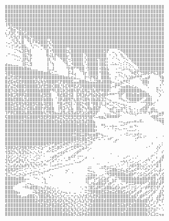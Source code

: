     ⣿⣿⣿⣿⣿⣿⣿⣿⣿⣿⣿⣿⣿⣿⣿⣿⣿⣿⣿⣿⣿⣿⣿⣿⣿⣿⣿⣿⣿⣿⣿⣿⣿⣿⣿⣿⣿⣿⣿⣿⣿⣿⣿⣿⣿⣿⣿⣿⣿⣿⣿⣿⣿⣿⣿⣿⣿⣿⣿⣿⣿⣿⣿⣿⣿⣿⣿⣿⣿⣿⣿⣿⣿⣿⣿⣿⣿⣿⣿⣿⣿⣿⣿⣿⣿⣿⣿⣿⣿⣿⣿⣿⣿⣿⣿⣿⣿⣿⣿⣿⣿⣿⣿⣿⣿⣿⣿⣿⣿⣿⣿⣿⣿⣿⣿⣿⣿⣿⣿⣿
    ⣿⣿⣿⣿⣿⣿⣿⣿⣿⣿⣿⣿⣿⣿⣿⣿⣿⣿⣿⣿⣿⣿⣿⣿⣿⣿⣿⣿⣿⣿⣿⣿⣿⣿⣿⣿⣿⣿⣿⣿⣿⣿⣿⣿⣿⣿⣿⣿⣿⣿⣿⣿⣿⣿⣿⣿⣿⣿⣿⣿⣿⣿⣿⣿⣿⣿⣿⣿⣿⣿⣿⣿⣿⣿⣿⣿⣿⣿⣿⣿⣿⣿⣿⣿⣿⣿⣿⣿⣿⣿⣿⣿⣿⣿⣿⣿⣿⣿⣿⣿⣿⣿⣿⣿⣿⣿⣿⣿⣿⣿⣿⣿⣿⣿⣿⣿⣿⣿⣿⣿
    ⣿⣿⣿⣿⣿⣿⣿⣿⣿⣿⣿⣿⣿⣿⣿⣿⣿⣿⣿⣿⣿⣿⣿⣿⣿⣿⣿⣿⣿⣿⣿⣿⣿⣿⣿⣿⣿⣿⣿⣿⣿⣿⣿⣿⣿⣿⣿⣿⣿⣿⣿⣿⣿⣿⣿⣿⣿⣿⣿⣿⣿⣿⣿⣿⣿⣿⣿⣿⣿⣿⣿⣿⣿⣿⣿⣿⣿⣿⣿⣿⣿⣿⣿⣿⣿⣿⣿⣿⣿⣿⣿⣿⣿⣿⣿⣿⣿⣿⣿⣿⣿⣿⣿⣿⣿⣿⣿⣿⣿⣿⣿⣿⣿⣿⣿⣿⣿⣿⣿⣿
    ⣻⣿⣿⣿⣿⣿⣿⣿⣿⣿⣿⣿⣿⣿⣿⣿⣿⣿⣿⣿⣿⣿⣿⣿⣿⣿⣿⣿⣿⣿⣿⣿⣿⣿⣿⣿⣿⣿⣿⣿⣿⣿⣿⣿⣿⣿⣿⣿⣿⣿⣿⣿⣿⣿⣿⣿⣿⣿⣿⣿⣿⣿⣿⣿⣿⣿⣿⣿⣿⣿⣿⣿⣿⣿⣿⣿⣿⣿⣿⣿⣿⣿⣿⣿⣿⣿⣿⣿⣿⣿⣿⣿⣿⣿⣿⣿⣿⣿⣿⣿⣿⣿⣿⣿⣿⣿⣿⣿⣿⣿⣿⣿⣿⣿⣿⣿⣿⣿⣿⣿
    ⢸⢿⣻⣿⣿⣿⣿⣿⣿⣿⣿⣿⣿⣿⣿⣿⣿⣿⣿⣿⣿⣿⣿⣿⣿⣿⣿⣿⣿⣿⣿⣿⣿⣿⣿⣿⣿⣿⣿⣿⣿⣿⣿⣿⣿⣿⣿⣿⣿⣿⣿⣿⣿⣿⣿⣿⣿⣿⣿⣿⣿⣿⣿⣿⣿⣿⣿⣿⣿⣿⣿⣿⣿⣿⣿⣿⣿⣿⣿⣿⣿⣿⣿⣿⣿⣿⣿⣿⣿⣿⣿⣿⣿⣿⣿⣿⣿⣿⣿⣿⣿⣿⣿⣿⣿⣿⣿⣿⣿⣿⣿⣿⣿⣿⣿⣿⣿⣿⣿⣿
    ⢀⠚⣷⣭⠻⣟⣿⣿⣿⣿⣿⣿⣿⣿⣿⣿⣿⣿⣿⣿⣿⣿⣿⣿⣿⣿⣿⣿⣿⣿⣿⣿⣿⣿⣿⣿⣿⣿⣿⣿⣿⣿⣿⣿⣿⣿⣿⣿⣿⣿⣿⣿⣿⣿⣿⣿⣿⣿⣿⣿⣿⣿⣿⣿⣿⣿⣿⣿⣿⣿⣿⣿⣿⣿⣿⣿⣿⣿⣿⣿⣿⣿⣿⣿⣿⣿⣿⣿⣿⣿⣿⣿⣿⣿⣿⣿⣿⣿⣿⣿⣿⣿⣿⣿⣿⣿⣿⣿⣿⣿⣿⣿⣿⣿⣿⣿⣿⣿⣿⣿
    ⢆⡸⣹⢏⠘⣿⣷⣫⣿⣿⣿⣿⣿⣿⣿⣿⣿⣿⣿⣿⣿⣿⣿⣿⣿⣿⣿⣿⣿⣿⣿⣿⣿⣿⣿⣿⣿⣿⣿⣿⣿⣿⣿⣿⣿⣿⣿⣿⣿⣿⣿⣿⣿⣿⣿⣿⣿⣿⣿⣿⣿⣿⣿⣿⣿⣿⣿⣿⣿⣿⣿⣿⣿⣿⣿⣿⣿⣿⣿⣿⣿⣿⣿⣿⣿⣿⣿⣿⣿⣿⣿⣿⣿⣿⣿⣿⣿⣿⣿⣿⣿⣿⣿⣿⣿⣿⣿⣿⣿⣿⣿⣿⣿⣿⣿⣿⣿⣿⣿
    ⠈⠠⢓⡹⣎⠇⣿⠻⣷⡝⣻⣿⣿⣿⣿⡿⢿⣿⣿⣿⣿⣿⣿⣿⣿⣿⣿⣿⣿⣿⣿⣿⣿⣿⣿⣿⣿⣿⣿⣿⣿⣿⣿⣿⣿⣿⣿⣿⣿⣿⣿⣿⣿⣿⣿⣿⣿⣿⣿⣿⣿⣿⣿⣿⣿⣿⣿⣿⣿⣿⣿⣿⣿⣿⣿⣿⣿⣿⣿⣿⣿⣿⣿⣿⣿⣿⣿⣿⣿⣿⣿⣿⣿⣿⣿⣿⣿⣿⣿⣿⣿⣿⣿⣿⣿⣿⣿⣿⣿⣿⣿⣿⣿⣿⣿⣿⣿⣿⣿⣿
    ⠠⣀⠌⢣⡝⣆⣿⠀⠙⣇⠏⠿⣽⣿⣿⡗⣎⢿⣿⣿⣿⣿⣿⣿⣿⣿⣿⣿⣿⣿⣿⣿⣿⣿⣿⣿⣿⣿⣿⣿⣿⣿⣿⣿⣿⣿⣿⣿⣿⣿⣿⣿⣿⣿⣿⣿⣿⣿⣿⣿⣿⣿⣿⣿⣿⣿⣿⣿⣿⣿⣿⣿⣿⣿⣿⣿⣿⣿⣿⣿⣿⣿⣿⣿⣿⣿⣿⣿⣿⣿⣿⣿⣿⣿⣿⣿⣿⣿⣿⣿⣿⣿⣿⣿⣿⣿⣿⣿⣿⣿⣿⣿⣿⣿⣿⣿⣿⣿⣿⣿
    ⠐⠠⢘⠡⠞⡤⣿⣧⡀⠘⡌⠑⠄⠛⣿⡟⣌⢻⣿⣿⣿⣿⡿⢿⣿⣿⣿⣿⣿⣿⣿⣿⣿⣿⣿⣿⣿⣿⣿⣿⣿⣿⣿⣿⣿⣿⣿⣿⣿⣿⣿⣿⣿⣿⣿⣿⣿⣿⣿⣿⣿⣿⣿⣿⣿⣿⣿⣿⣿⣿⣿⣿⣿⣿⣿⣿⣿⣿⣿⣿⣿⠿⠛⣩⠄⠀⠀⠉⢿⣿⣿⣿⣿⣿⣿⣿⣿⣿⣿⣿⣿⣿⣿⣿⣿⣿⣿⣿⣿⣿⣿⣿⣿⣿⣿⣿⣿⣿⣿⣿
    ⠀⠀⠀⢈⠑⢦⣹⡯⢷⡇⠀⠀⠀⠁⠈⣿⠰⢻⣿⣿⣿⣿⣗⣎⣿⣿⣿⣿⣿⣿⣿⣿⣿⣿⣿⣿⣻⡟⠀⣀⠀⢉⠻⣿⣿⣿⣿⣿⣿⣿⣿⣿⣿⣿⣿⣿⣿⣿⣿⣿⣿⣿⣿⣿⣿⣿⣿⣿⣿⣿⣿⣿⣿⣿⣿⣿⣿⣿⣿⠟⣥⠞⠉⠀⠀⠀⠀⣌⠘⣿⣿⣿⣿⣿⣿⣿⣿⣿⣿⣿⣿⣿⣿⣿⣿⣿⣿⣿⣿⣿⣿⣿⣿⣿⣿⣿⣿⣿⣿⣿
    ⠠⠉⠐⠢⢄⡀⢸⣯⡙⡷⠀⠀⠀⠀⠀⢿⢬⣇⡟⢿⣿⣿⣧⠌⣿⣿⣿⣿⡇⡹⣿⣿⣿⣿⣿⣿⣿⠀⠂⢀⠱⠀⢳⡈⢻⣿⣿⣿⣿⣿⣿⣿⣿⣿⣿⣿⣿⣿⣿⣿⣿⣿⣿⣿⣿⣿⣿⣿⣿⣿⣿⣿⣿⣿⣿⣿⣿⠟⣡⡮⠀⠀⠒⠁⠠⠀⠡⠄⡃⣿⣿⣿⣿⣿⣿⣿⣿⣿⣿⣿⣿⣿⣿⣿⣿⣿⣿⣿⣿⣿⣿⣿⣿⣿⣿⣿⣿⣿⣿⣿
    ⠀⠀⠀⠐⠠⠌⣸⡟⢧⡏⠀⠀⠀⠀⠀⢸⢇⠘⠇⠀⠙⣿⣏⢒⢽⣿⣿⣿⡇⡱⣿⣿⣿⣯⢹⣿⣟⡃⠀⠁⠈⠢⠀⢉⠢⠙⣿⣿⣿⣿⣿⣿⣿⣿⣿⣿⣿⣿⣿⣿⣿⣿⣿⣿⣿⣿⣿⣿⣿⣿⣿⣿⣿⣿⣿⡟⣡⡞⠁⠀⡠⠄⠀⠀⠀⠀⠐⠌⢱⣿⣿⣿⣿⣿⣿⣿⣿⣿⣿⣿⣿⣿⣿⣿⣿⣿⣿⣿⣿⣿⣿⣿⣿⣿⣿⣿⣿⡏⣿⣿
    ⣴⣤⣄⣀⣀⠀⢸⡯⢅⣻⠀⠀⠀⠀⠀⢸⠈⢳⠀⠀⠀⠈⢻⣀⠺⣿⣿⣿⣇⠡⣿⣿⣿⣿⢸⣿⣯⡅⠠⠥⠦⠌⡂⠅⠍⡢⡈⠻⣿⣿⣿⣿⣿⣿⣿⣿⣿⣿⣿⣿⣿⣿⣿⣿⣿⣿⣿⣿⣿⣿⣿⣿⣿⡿⠋⡴⠋⣄⢌⠋⠀⠀⠀⠀⠀⠈⠉⠂⢸⣿⣿⣿⣿⣿⣿⣿⣿⣿⣿⣿⣿⣿⣿⣿⣿⣿⣿⣿⣿⣿⣿⣿⣿⣿⣿⣿⣿⣧⣿⣿
    ⣿⣿⣿⣿⣿⣿⣷⣿⣶⣆⣀⣀⠀⠀⠀⢸⣀⣸⠀⠀⠀⠀⠘⡗⢿⠋⠛⣿⣿⠐⣻⣿⣿⣿⠰⣿⣷⣧⠀⠀⠠⠐⢂⡥⠥⣌⡈⢄⣘⣿⣿⣿⣿⣿⣿⣿⣿⣿⣿⣿⣿⣿⣿⣿⣿⣿⣿⣿⣿⣿⣿⣿⢏⣤⡔⣡⢊⠵⠁⠀⠀⠀⠀⠀⠀⠀⠀⠂⣼⣿⣿⣿⣿⣿⣿⣿⣿⣿⣿⣿⣿⣿⣿⣿⣿⣿⣿⣿⣿⣿⣿⡿⣿⣯⣿⣿⣿⣷⣿⡿
    ⢽⣿⢿⣿⣿⣿⣿⣿⣿⣿⣿⣿⣿⣿⣶⣾⣧⣂⣉⡀⠀⠀⠀⡯⢼⣠⠀⠈⢹⡖⢸⣿⣿⣿⠘⣿⣿⣷⡀⠀⠐⢒⠢⢀⠀⠈⠷⣟⢏⢙⣻⡿⡯⠟⢯⣹⣿⠟⠻⣏⠈⠛⣥⠿⠻⠛⠻⣯⣽⣯⣻⣛⣻⣩⢻⣁⠕⡀⠀⠀⠀⠀⠀⠀⠀⠀⠀⢁⣿⣿⣿⣿⣿⣿⣿⣿⣿⣿⣿⣿⣿⡿⠿⣿⣿⣿⡟⠋⣿⣿⣿⡇⢿⣿⣿⣿⣿⣿⣿⣿
    ⣾⣭⢟⣺⣟⡿⣿⣿⣿⣿⡿⣿⢿⡿⣿⣿⣿⣿⣿⣿⣿⣷⣶⣧⣖⣬⣀⡀⠀⡗⠪⡟⢿⣽⠀⣿⣿⣿⡄⠀⡒⠈⠑⠌⢣⣱⡷⠞⠛⡛⣀⣤⡾⠀⠀⠀⠹⣷⡆⣸⣧⣄⢈⣼⡀⣸⡿⠋⠈⠈⢳⣰⣩⠛⠚⢶⣂⣠⠂⠀⠀⢀⠀⠀⠀⠀⠀⣞⢻⣿⣿⣿⢉⣿⣿⣿⡇⣾⣿⣿⣿⣇⢸⣿⣿⣿⡇⠀⣿⣿⣿⣿⢸⣿⣿⣿⣿⣿⣿⣿
    ⣿⣞⣯⢶⢯⣟⡿⣿⣿⣿⣿⡽⣮⢷⣳⢿⣿⣿⡿⢏⡟⣿⢿⣿⣯⣤⣤⣿⣿⣷⣦⣥⣬⣽⣿⣼⣿⣿⣷⠤⣀⣁⣦⡛⠯⡃⠀⠀⠀⠈⣿⣿⡆⠀⠀⠀⠈⡟⢋⢠⢋⠿⣎⣉⡽⢿⢁⠀⡀⠀⠀⣿⣿⡇⠀⠀⠈⠙⣷⢀⣀⡀⠀⠀⠀⣠⣾⣯⢿⣿⣿⣿⢺⣿⣿⣿⣏⢿⣿⣿⣿⠾⣸⣿⣿⣿⢇⠰⣿⣿⣿⣿⢸⣿⣿⣿⣿⣿⣿⣿
    ⣿⡞⣬⣛⢾⣿⣿⣻⣿⣿⣿⣿⣹⡞⣟⣻⣿⢎⣿⣿⡘⡧⣏⢿⠿⣟⡼⣹⢿⣿⣿⣿⢿⣿⣿⣿⣿⣿⣇⠤⡟⠛⢥⣤⣶⣦⣔⣠⡀⠀⠈⠙⡀⠀⠀⣀⢘⠈⠂⠈⣰⠮⡈⠥⣻⡀⣼⣶⠱⡀⠈⠹⠟⠃⢀⠄⢂⣠⡔⠎⠙⢣⣤⠔⢋⢀⣿⣷⣻⣿⣿⣿⣻⣿⣿⣿⣯⣿⣿⡿⣿⡸⣽⣿⣿⣿⢲⢸⣿⣿⣿⣿⣼⣿⣿⣿⣿⣿⣿⣿
    ⣿⣿⡹⢮⡷⣿⣿⡼⣿⣿⣿⣿⣷⣿⣿⣿⡟⠻⢇⣿⢭⡷⣹⢾⣿⠧⣿⢣⣯⢿⣭⢹⣧⢿⡟⠿⣿⡿⠅⠀⠀⣨⣿⣿⣿⣿⣿⣿⣿⣷⣤⡀⠀⠀⠀⢝⠢⢂⠈⠐⠨⢄⠠⠪⢀⠔⣭⣿⠠⠁⠀⢀⣤⣴⣿⣿⣿⣿⣿⣿⣿⡆⠀⠩⣧⣾⣿⡷⣟⢯⣟⣽⡟⣿⣝⣯⣳⢻⡾⣽⣿⣡⣿⣿⣽⣿⣬⣼⣿⣿⣿⣿⣿⣿⣿⣿⣿⣿⣿⣿
    ⣿⡷⣿⣩⢿⡿⡿⣽⣿⣿⣿⣿⣿⣼⣻⣟⣿⠀⠀⢿⣞⣿⣽⢺⣽⠀⣯⢿⣹⡾⡼⢻⣮⡷⣽⢾⡿⠗⠛⠛⠉⢹⡟⠁⣿⣿⣷⣿⣶⣿⣿⣿⣧⡀⠀⠀⡱⠀⠬⠖⣄⣲⣑⣶⠇⠢⣵⠀⠀⢀⣶⠟⢻⣿⣯⣯⣿⣿⣿⡏⢿⡗⠂⠠⠬⣽⣾⣿⣾⣿⣿⣿⣿⣿⣿⣿⣿⣿⣿⣿⣿⣿⣿⣿⣿⣿⣿⣿⣿⣿⣿⣿⣿⣿⣿⣽⣿⣿⡯⣿
    ⣿⣿⣷⣟⣿⣿⣧⣻⣼⣿⣿⣿⣿⡯⣷⣿⣿⡆⠈⢸⡿⣼⣿⢿⡛⣆⣿⡺⢭⣿⢷⢸⣷⣽⣯⣹⣙⠢⣄⠀⠀⠘⠳⣄⡙⢿⣿⣿⣿⠟⢁⣼⣿⡇⠀⢠⠀⠀⠀⠐⠉⠐⣗⢲⡄⠀⠘⡀⠀⢸⣷⡀⠘⢿⣿⣿⣿⣿⡿⢁⣼⠏⠀⠀⠀⢀⣽⣿⣿⣿⣿⣿⣿⣿⣿⣿⣿⣿⣿⣿⣿⢭⣿⣿⣿⡏⠉⣿⣿⣿⣿⡿⣿⣸⣿⣿⣿⣿⢋⣿
    ⣿⣿⣽⡞⣯⢿⣳⢿⣽⣿⣻⢯⣿⣧⢽⣟⣿⡇⠀⢛⣿⠴⣛⢯⡇⠌⣿⣯⡓⢾⣿⠘⡿⣿⢸⢇⣸⠶⣁⡙⠩⡒⠤⣄⡈⠉⠉⠉⠀⠈⠉⣹⣻⡷⡊⠀⠀⠀⠀⠀⠀⠈⠂⠀⠈⠳⣀⠜⣶⣿⠿⠟⠂⠠⠽⠿⠿⠛⠒⠋⠁⡀⠠⠔⣀⣴⠏⣱⣿⣿⣿⣿⣻⣿⣿⣿⣟⣿⣿⣿⣟⣬⣿⣿⣿⡇⠀⣿⣿⣿⣿⢹⣿⣿⢹⣿⣿⡏⣸⣿
    ⣿⣿⣗⣯⣽⣾⣝⡮⣞⣿⣧⣿⣿⡗⡾⣻⣾⣷⠀⢸⢿⣹⠜⣎⣧⠀⣿⣧⡛⢦⢿⣦⣿⣯⡟⠀⠈⠢⣤⡞⢒⣈⣲⠺⡂⢭⡀⠄⡀⣠⣞⣿⠃⣴⣆⡀⠀⠀⠀⠀⠀⠀⠀⠈⠀⠀⠈⣽⡸⡙⢿⡹⢤⣀⣀⣀⣀⡘⡛⠛⠉⠐⡤⠽⠛⠡⠀⢭⣿⣿⣿⣿⣻⣿⣿⣿⣿⣿⣿⣿⣧⢛⣿⣿⣿⡇⠀⣿⣿⣿⡟⣿⣸⠏⣿⢳⣿⢃⣿⡟
    ⢹⠟⡿⣏⣿⣿⣽⣧⣿⣯⣿⣿⣿⣷⢧⣛⢿⣻⣦⣬⣼⣻⣔⣯⣻⣴⣯⢟⣱⣪⣾⢿⣽⡟⠁⠀⢄⣀⡙⠳⢜⣛⠉⠢⠳⢜⣇⣂⡥⠭⠹⠏⢲⠟⠙⢓⣤⣶⣢⣄⣀⣀⣀⣠⣀⣀⣀⠉⠑⠃⠈⠷⢾⣝⠛⠽⣋⣑⡓⢶⣀⠀⣁⡠⠀⠀⠀⠈⣿⣿⣻⣿⣿⣻⣿⣿⣿⣿⣿⣿⡯⢼⣿⣿⣿⡇⠀⣿⣿⣿⢡⣏⣿⣰⣿⣸⣿⣸⣿⣇
    ⢯⣿⣿⣿⣿⣿⣿⢿⣯⣿⣿⣿⢿⣻⣟⡿⣻⣿⡿⣽⣛⢯⣛⣟⣻⣛⣟⣻⢻⣻⢻⣿⠫⠤⢶⣶⣌⠿⠿⠿⠿⠟⠁⠀⠀⠀⠀⠈⠀⠀⠀⠀⠀⠺⣿⣟⣉⣁⡀⠉⠀⠉⠀⢉⣁⣉⣻⣿⣴⠀⠀⠀⠀⠈⠓⠄⠈⠱⠚⠁⣶⣋⣁⣤⡤⣀⠀⠀⠀⣹⣿⣿⣿⣿⣿⣿⣿⣿⣿⣿⣿⣿⣿⣿⣿⡿⣿⣿⣿⣿⣿⣿⣿⣿⣿⣿⣿⣿⣿⣿
    ⣿⣿⣿⣿⣿⣽⣻⣿⣿⣿⣿⣿⣿⣿⣯⣿⣿⣷⣟⣷⣯⣷⣻⣞⣷⣻⣮⣗⣻⣼⣻⣿⣦⠀⠀⠀⠀⠀⠀⠀⠀⠠⠤⣀⣠⡤⠤⠶⠤⠯⠄⠀⠀⠀⠈⠙⠻⣿⣿⠃⢀⡄⠀⣿⣿⡿⠛⠉⠀⠀⠀⠀⣤⠀⣤⡀⢁⡀⠀⢠⡼⠏⠉⠀⠉⠛⠒⠖⣻⣿⣿⣿⣿⣿⣿⣿⣿⣿⣿⣿⣿⣿⣿⣿⣿⣿⣿⣿⣿⣿⣿⣿⣿⣿⣿⣿⣿⣿⣿⣿
    ⣿⣿⣿⣿⣿⣿⣿⣿⣿⣿⣿⣿⣿⣿⣿⣿⣿⣿⣿⣿⣾⣿⣿⣿⣿⣿⣷⣿⣿⣷⣿⣿⣿⡄⠀⠛⡣⠄⠤⡦⠤⠀⠒⠊⠁⢠⡄⠲⠄⠀⠀⠀⠀⠀⠀⠀⠀⠈⢻⣶⣿⣿⣶⡿⠋⠀⠀⠀⠀⠀⠀⠀⠀⠁⣤⢥⣈⠙⠲⢀⡀⠈⣁⠀⡀⠤⠒⠋⢠⣿⣿⣿⣿⣿⣿⣿⣿⣿⣿⣿⣿⣿⣿⣿⣿⣿⣿⣿⣿⣿⣿⣿⣿⣿⢿⣿⣿⣿⣿⣿
    ⣿⣿⣿⣿⣿⣿⣿⣿⣿⣿⣿⣿⣿⣿⣿⣿⣿⣿⣿⣿⣿⣿⣿⣿⣿⡿⣿⣟⣿⣿⣿⣿⣷⠆⠀⠀⠀⠈⠀⠁⠍⠑⠂⠉⠡⠤⠤⠔⠠⠀⠀⠀⠀⠀⠀⠀⠀⠀⠀⠻⢿⡿⠋⠀⠀⠀⠀⠀⠀⠀⠀⠀⠤⢀⣀⢠⣠⢉⠂⠤⢀⡂⠍⠙⠋⠳⠦⢀⣿⣿⣿⣿⣿⣿⣿⣿⣿⣿⣿⣿⣿⣿⣿⣿⣿⣿⣿⣿⣿⢋⡝⡡⠖⣈⣫⡻⣿⣿⣿⣿
    ⣿⣿⣿⣿⣿⣿⣿⣿⣿⣿⣿⣿⣿⣿⣿⣿⣿⣿⣿⣿⣿⣿⣿⣿⣟⣛⣿⣯⣭⣿⢷⣖⣶⣿⠓⢦⣀⡀⠀⠀⠀⠀⠄⠐⠭⠔⢂⡲⢞⡒⢀⡀⠀⠀⠀⠀⠀⢀⢀⢠⣴⣶⣤⢧⣈⠂⠀⠨⠀⠀⠀⢨⡠⠤⡤⢤⣀⠈⠁⠛⠖⠠⠍⠁⠀⠄⢰⣿⠿⠶⣿⣿⣟⣿⣿⣿⣿⣿⣿⣿⣿⣿⣿⣿⣿⣻⣯⢻⡏⠴⣀⠰⣘⣴⡽⣷⣿⣿⣿⣿
    ⣿⣿⣿⣿⣿⣿⣿⣿⣿⣿⣿⣿⣿⣿⣿⣿⣿⣿⣿⣿⣿⣿⣿⣿⣿⣿⢿⣗⣿⣷⣛⠽⣞⠋⠥⠉⠄⠰⠞⠁⣠⠄⠀⠀⠀⠀⠀⢐⠋⠉⠈⠀⠀⠀⠀⠁⠀⠀⠀⠁⠈⠑⢍⢂⠁⠃⠵⠂⠀⠀⠈⠑⠅⠓⠈⠀⠀⠀⠀⠀⠀⠀⠡⢂⠤⢐⣾⣷⣾⣭⣑⣄⠒⣤⠓⠒⠛⢉⣢⡞⢩⠞⠍⢩⠉⠔⣂⣿⣳⣷⣿⣿⢿⡋⣴⣿⣿⣿⣿⣿
    ⣿⣿⣿⣿⣿⣿⣿⣿⣿⣿⣿⣿⣿⣿⣿⢿⡻⠟⣿⠿⣛⣽⢾⡛⠍⣊⣭⣊⠥⣛⣨⠝⠀⠀⠀⠀⠀⠀⠀⠈⠁⠀⠀⠀⠀⠀⠀⠀⠀⠀⠀⠀⠀⠰⠀⠀⡀⡂⠁⠀⠀⡀⠈⢆⠡⠠⡀⠠⡀⠀⠀⠀⠀⠀⠀⠀⠀⠀⠀⠀⠀⠀⠀⠀⠈⠒⠌⣵⢿⡿⠽⢮⣵⣾⣵⣲⣤⣞⣥⣶⣥⣾⣦⠷⣾⡟⣿⣿⣯⠧⡝⡾⢿⡽⣿⣿⢿⣿⣿⣿
    ⢽⡿⡿⡽⣞⡽⣻⢿⡹⢟⡺⡑⠮⣱⠊⠁⡦⣛⠥⡿⠝⠂⣡⠔⣋⠯⠛⣉⣵⠼⢂⠄⠀⠀⠀⠀⠀⠀⠀⠀⠀⠀⠀⠀⠀⠀⠀⠀⠀⠀⠀⠐⠈⠀⠀⢜⠎⠀⣸⠀⢼⣯⠀⠸⡦⢅⠈⡁⠀⠀⠀⠀⠀⠀⠀⠀⠀⠀⠀⠀⠀⠀⠀⠀⠑⢶⣚⠌⡱⠯⣒⢦⣁⡈⣳⣟⣯⣿⣽⣿⠉⢓⣮⣵⡦⣝⣿⣿⠞⡥⢍⡘⡡⠉⡻⢿⠿⡭⡿⣿
    ⢺⣻⣝⡳⣌⢷⣹⢳⣍⠦⡐⢄⠣⠆⡀⠚⠊⠓⠉⣠⢴⡮⠓⠈⠀⡠⡾⠋⠀⠀⠁⠀⠀⠀⠀⠀⠀⠀⢀⠀⠀⠀⠀⠀⠀⠀⠀⠀⠀⠀⠀⠀⠀⠀⠠⡊⠀⠎⠁⠀⠀⠙⣆⠐⡑⠀⠀⠀⠀⠀⠀⠀⠀⠀⠀⠀⠀⠀⠀⡀⠀⠀⣀⣀⡒⠛⠭⠯⠗⣾⣿⡵⢟⢛⠾⢝⡿⣿⣿⣿⢄⠂⢡⠺⣽⣿⣿⣿⢣⠒⠬⠼⣱⢃⡐⢂⡙⠶⢳⣍
    ⢸⡵⣊⠔⣨⡚⠬⣡⠂⠅⠠⢊⣑⠁⠂⠀⠠⣴⢟⠖⠉⢀⠀⣤⠮⠏⢐⠒⠂⣠⠀⠀⡀⠀⠀⠀⠀⠀⠀⠀⠀⠂⠀⣀⠔⠂⢀⢀⠂⠀⠀⠀⡀⡚⠁⡄⢀⣾⠁⠠⠀⠀⢹⡆⠐⠀⠑⠀⠈⠐⣀⢄⠀⠀⠁⢒⠦⡀⠀⠑⣏⠶⠤⡫⣍⠓⠒⠀⠀⠈⣿⡟⠭⢛⡽⠶⣯⢬⣝⡻⢦⡈⣄⡳⢸⡭⣿⣿⣇⡘⣻⣜⡰⢣⠄⣠⣘⠴⣃⢮
    ⣹⢳⣣⠞⣥⡟⢧⢃⠣⣈⣑⢊⡀⢤⠐⠴⢊⠵⠉⠌⠐⠀⠒⠉⠀⢂⣀⡤⠊⠀⠀⠀⠀⠀⠀⠀⠀⢀⠀⠀⠀⠀⠤⢦⢆⢊⡠⢀⡠⠂⡠⡚⠙⢠⠂⣠⣾⠃⠀⠆⠆⡀⠀⣇⠠⠐⡈⢄⠈⠠⡈⡌⠳⡀⢄⠢⣀⣢⣭⣒⣴⣫⣖⠕⠂⠄⠤⢔⣢⡐⢿⣽⣊⢳⣞⣞⡣⠭⢋⡝⣛⠻⠾⣭⣷⣝⣿⣿⣷⣞⠤⡙⠽⢣⡟⣶⢯⣛⡶⣯
    ⢬⣓⡤⣞⡴⣜⣦⡾⢳⠹⣌⠳⡚⠥⠛⠂⠨⠤⠖⢋⣉⠤⠒⠊⠉⠀⠀⠀⠀⠀⢀⡀⠀⠈⠁⣀⣤⣀⡠⠄⢂⠡⠐⠁⠨⡰⣾⠵⣻⡣⣔⢊⢤⢢⠚⣽⢸⠀⣘⠀⡀⡁⢀⢇⢣⢣⠐⣌⣧⢳⣜⣮⢲⣼⣦⣯⡺⣺⣏⠉⣓⠋⡀⠀⠬⠑⠠⢬⣱⣿⠿⣯⣽⣛⢮⠷⣭⣳⢎⣴⢢⣜⣥⣎⣤⡬⢆⡙⠛⠻⠷⢮⢇⡳⠜⡬⢯⡝⡿⣷
    ⢾⣯⢿⡽⣛⠭⠅⢊⠁⠡⢈⣁⡐⠀⣁⣠⠖⠒⠉⠁⠀⠀⢤⠂⠀⠀⠀⠀⠀⠀⢭⣁⡀⠀⠈⠉⢑⣋⣭⣿⣷⣒⡮⣄⣮⣋⣤⠮⠛⠑⠑⣋⠖⡡⢪⢄⣼⠔⠏⠖⡰⢡⢿⡸⡀⢦⠳⡽⢟⢿⢿⠿⣧⡟⠛⠟⢏⠠⠄⠈⠂⢄⠀⢨⢖⠤⣙⣢⡴⠌⢭⢿⣿⡽⣞⣿⣺⢵⣻⡼⣯⣟⠾⠽⢲⡙⢫⠍⠽⡉⡬⠤⣌⣉⡙⠙⡶⠽⣼⣹
    ⢺⣉⠣⠴⣁⡲⢌⡦⠒⡋⠭⠤⠩⠙⠁⠀⠠⡀⠀⠀⠀⠀⠁⠀⠈⠀⠀⠀⠀⢀⣒⣲⣭⡄⢀⡠⠐⠻⣻⣿⢿⣿⣿⣷⣭⣾⡷⠋⢊⣪⢜⣢⢞⢋⣴⢦⢃⢞⣬⣞⠇⣇⣾⡟⣷⡈⡖⡜⡌⠢⡑⡄⢘⠦⡑⢮⡢⡉⠂⠄⡉⢨⡉⢖⢽⣻⢿⡷⣆⠀⠀⣻⣿⣿⣽⡾⣽⣻⠷⣛⡵⢮⡹⣋⢗⡜⠧⠚⠵⢒⡐⠣⠔⢢⠊⡵⡉⠶⣅⣋
    ⣿⣿⣿⣿⣶⣿⣿⡤⠤⠀⠈⠒⠄⠈⢦⠀⠁⠀⠀⠀⠀⠀⠀⠀⠀⠀⠀⠀⠀⢰⡿⠟⢫⠖⣣⣎⣵⣞⠁⣄⡭⠹⢿⣿⣿⣿⣷⣷⣿⣶⣿⣷⡿⣿⣻⢠⢞⣿⠞⡟⣼⠀⡏⣷⣸⣷⣜⢻⡘⣄⠈⣎⡆⣟⢮⡂⢝⣮⣹⣦⣐⣷⡽⠒⠯⡉⠙⠂⣀⣩⣿⣿⣿⣿⣯⢿⡱⣏⠾⣹⠶⣏⡕⢣⡌⣌⠧⡙⠜⠦⠰⠥⡌⢍⠲⣀⠃⢣⠌⡆
    ⣿⣿⣿⣿⡿⠛⠉⢁⠤⣄⡀⠀⠀⠐⠸⠄⠀⠀⠀⠀⠀⠀⠀⠐⠀⠀⠀⠀⠀⠘⢇⡰⣮⣴⣿⣯⡽⢩⡶⢋⠁⡀⢌⠉⠟⣛⣛⡿⠿⢿⠿⠋⣱⣿⣿⡞⣼⠟⣰⢣⢻⠀⣇⠻⣯⣿⣿⣞⣳⣿⣦⣽⣷⣹⣼⣷⣬⣿⢿⣍⠿⣿⡓⠢⠐⣅⠀⡀⣙⣿⣿⣿⣿⣽⡻⢎⡷⣛⣶⣛⡶⣩⠓⣌⡳⢩⢄⡓⢄⠐⠆⢒⢳⣈⡆⢭⡒⣬⠰⢇
    ⣿⣿⣿⠁⠀⠀⠐⠺⠧⣾⣟⣿⣒⢦⡜⣲⣔⡠⡀⠄⠀⠀⠀⠀⠀⠀⠀⠐⡀⠲⢘⣿⣫⣼⠿⣋⣵⣿⣷⣥⣞⡵⣰⠶⢋⠅⡒⣪⠔⢡⠔⡾⠟⣟⢝⢺⠃⡜⡏⡠⠃⠀⠿⢠⡘⡏⢿⣿⣿⣿⠿⢿⣿⡿⣿⡞⠋⠱⠟⢌⠳⡢⠈⡠⣈⠲⠽⣦⣿⣿⣿⣿⣿⣿⡿⣿⣻⣽⢶⣭⠴⡅⣚⡴⢛⡭⣒⠼⠢⠜⢢⠛⠦⠛⡜⣇⠻⣔⠫⢎
    ⣿⣿⣿⣷⣦⡄⠀⠀⠀⠀⠬⣧⣽⣻⣽⣱⢮⡱⣃⢎⡰⠤⣄⢠⠀⣀⠀⠠⠀⠭⣙⣻⡿⣿⣿⣟⣯⣽⣶⣭⣞⣿⣷⣫⡴⣎⡶⢋⣴⠟⢀⡴⡪⢋⡾⠁⣸⡝⡔⡁⠀⡆⠀⢈⠷⡐⢠⣦⡈⠀⣍⢆⠳⣹⢎⢳⠈⠢⡁⠀⠣⢝⡬⡢⣝⣷⣾⣷⣽⣿⣿⣿⣿⣯⢿⣷⣟⣯⠟⣦⡟⡶⣇⡘⢡⠒⡎⠡⠀⠉⢢⠙⣈⡝⠘⡤⢓⡸⢉⡏
    ⣿⣿⣿⣿⣷⣶⣠⣤⣾⣿⣯⢢⢹⣿⣯⡿⣧⣳⢭⢖⡱⢎⡐⣂⠒⡔⢢⡱⡜⣺⡱⢧⣟⡿⣽⣿⣿⣿⣿⣿⣿⣿⣿⣿⣿⣏⣶⣯⢃⣾⠟⢉⣰⢋⠀⣰⡿⢙⢠⠁⣵⢳⡁⢸⠀⢳⠈⣿⡮⣦⠈⠢⢄⠈⣆⠣⢙⠊⢷⢀⡀⠀⡙⠿⣿⣿⣷⣿⣿⣿⣿⣿⣿⣟⡿⣳⢟⡮⣟⢣⠽⣱⢦⣙⡡⢎⠰⢡⡉⢀⠂⠂⠁⢠⠡⢌⡁⢎⡱⢎
    ⣿⣿⣿⣿⣿⣿⣿⣿⣿⣿⣿⣽⢾⡿⣯⣿⣻⡽⣯⢾⡽⣎⠷⣍⡳⣜⡡⢧⣱⢣⡝⣿⣾⣿⣿⣿⣾⣿⣿⣿⣿⣿⣿⣿⣿⣿⣿⢷⣿⣷⣾⣿⢣⠞⡠⣹⠓⡏⢃⡜⡝⡿⡷⣸⡆⠈⠇⠈⢧⠘⣶⠰⣌⢳⡀⣄⣚⣮⣭⣷⣽⣿⣟⣷⣿⣿⣿⣿⣿⣿⣿⣿⣿⢾⣽⣛⣮⠷⣝⣎⢳⢧⠞⣤⠣⢌⡡⢃⠔⡀⠁⢁⡘⡀⠂⠄⡈⠒⠄⠫
    ⣾⣿⣿⣿⣿⣿⣿⣿⣿⣿⣿⣿⣿⣽⣿⣳⡿⣿⣽⣿⣞⣽⡻⣍⡳⡍⢎⡱⢆⡻⢼⣳⣿⣿⣿⣿⣿⣿⣿⣾⣿⣻⣯⣷⡿⣟⣾⣿⣿⣿⣿⣳⣎⠖⣡⠁⠦⠐⢸⠇⣰⣗⣧⡗⡹⢤⠀⣄⣈⣧⣼⣷⣽⣶⣿⣿⣿⡿⣿⣿⣿⣿⣿⣿⣿⣿⣿⣿⣿⣿⣿⣿⣿⣻⣞⣷⣚⢿⡜⣮⢇⠯⣛⡴⣋⢦⠑⡌⠰⢀⠡⠂⡔⠠⢉⠠⠐⡀⣀⠱
    ⣿⣿⣿⣿⣿⣿⣿⣿⣿⣿⣿⣿⣿⣿⣿⣿⣿⣯⣿⣿⣟⣾⣳⣏⢷⡹⣎⠵⣣⣝⡾⣿⣿⣿⣿⣿⣿⣿⣿⣿⣿⣿⣿⡿⣽⣿⣿⣿⣿⣿⣿⣷⣚⡝⣲⠍⠂⠡⢈⣶⣻⠶⠛⠛⠛⢷⣮⡐⡈⠙⠻⣿⣿⣿⣿⣿⣿⣿⣿⣿⣿⣿⣿⣿⣿⣿⣿⣿⣿⣿⣿⣿⣿⣷⣟⣾⣭⢿⣾⡱⣏⡾⣱⢞⡱⣊⠓⣈⢆⣈⡠⠅⠄⡁⠆⣆⠡⣓⠠⡜
    ⣿⣿⣿⣿⣿⣿⣿⣿⣿⣿⣿⣿⣿⣿⣿⣿⣿⣿⣿⣿⣿⣾⣷⣯⣷⡻⣜⣯⡷⣾⣽⣿⣿⣿⣿⣿⣿⣿⣿⣿⣿⣿⣷⣿⣿⣿⣿⣿⣿⣿⣿⣷⡹⣎⣱⣒⢤⣤⣋⡞⣡⣢⠄⠐⠒⢣⡻⣿⣶⣤⡀⠈⢻⣿⣿⣿⣿⣿⣿⣿⣿⣿⣿⣿⣿⣿⣿⣿⣿⣿⣿⣿⣿⣿⣾⣟⣾⣻⢾⡽⢧⣛⡥⢯⡳⣍⢪⢅⡶⢢⠎⡘⠀⠒⣈⡤⢳⡼⣧⡷
